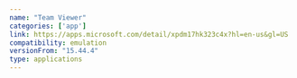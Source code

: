 ```yaml
---
name: "Team Viewer"
categories: ['app']
link: https://apps.microsoft.com/detail/xpdm17hk323c4x?hl=en-us&gl=US
compatibility: emulation
versionFrom: "15.44.4"
type: applications
---
```


